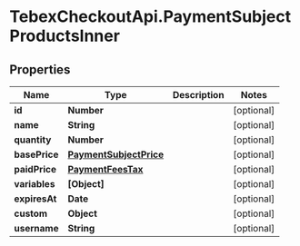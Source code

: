 # TebexCheckoutApi.PaymentSubjectProductsInner

## Properties

Name | Type | Description | Notes
------------ | ------------- | ------------- | -------------
**id** | **Number** |  | [optional] 
**name** | **String** |  | [optional] 
**quantity** | **Number** |  | [optional] 
**basePrice** | [**PaymentSubjectPrice**](PaymentSubjectPrice.md) |  | [optional] 
**paidPrice** | [**PaymentFeesTax**](PaymentFeesTax.md) |  | [optional] 
**variables** | **[Object]** |  | [optional] 
**expiresAt** | **Date** |  | [optional] 
**custom** | **Object** |  | [optional] 
**username** | **String** |  | [optional] 


